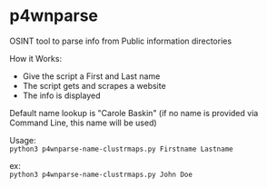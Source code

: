 # p4wnparse

OSINT tool to parse info from Public information directories

How it Works:
- Give the script a First and Last name
- The script gets and scrapes a website
- The info is displayed

Default name lookup is "Carole Baskin" (if no name is provided via Command Line, this name will be used)

Usage:  
<code>python3 p4wnparse-name-clustrmaps.py Firstname Lastname</code>

ex:  
<code>python3 p4wnparse-name-clustrmaps.py John Doe</code>

